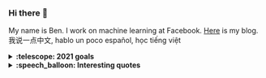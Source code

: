 ### Hi there :wave:

My name is Ben. I work on machine learning at Facebook. [Here][blog-link] is my blog. 我说一点中文, hablo un poco español, học tiếng việt

<details>
  <summary><b>:telescope: 2021 goals</b></summary>
  <ul>
    <li>Exercise daily</li>
    <li>Sleep at regular times</li>
    <li>Productivity tracking</li>
    <li>Work really hard on something</li>
  </ul>
</details>

<details>
  <summary><b>:speech_balloon: Interesting quotes</b></summary>
  <ul>
    <li>Science is what we understand well enough to explain to a computer. Art is everything else we do. (Donald Knuth)</li>
    <li>He felt that his whole life was some kind of dream and he sometimes wondered whose it was and whether they were enjoying it. (Douglas Adams)</li>
    <li>If you remember me, I don't care if everyone else forgets. (Haruki Murakami)</li>
  </ul>
</details>

[blog-link]: https://ben.bolte.cc/
